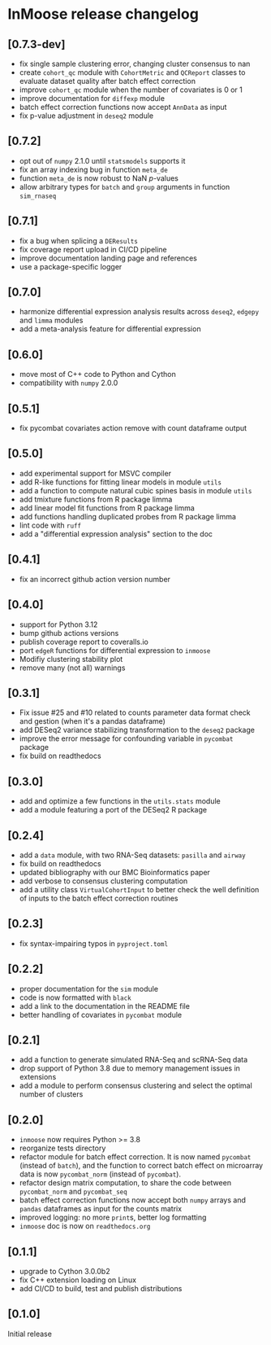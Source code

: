 # InMoose release changelog

## [0.7.3-dev]

- fix single sample clustering error, changing cluster consensus to nan
- create `cohort_qc` module with `CohortMetric` and `QCReport` classes to
  evaluate dataset quality after batch effect correction
- improve `cohort_qc` module when the number of covariates is 0 or 1
- improve documentation for `diffexp` module
- batch effect correction functions now accept `AnnData` as input
- fix p-value adjustment in `deseq2` module

## [0.7.2]

- opt out of `numpy` 2.1.0 until `statsmodels` supports it
- fix an array indexing bug in function `meta_de`
- function `meta_de` is now robust to NaN *p*-values
- allow arbitrary types for `batch` and `group` arguments in function
  `sim_rnaseq`

## [0.7.1]

- fix a bug when splicing a `DEResults`
- fix coverage report upload in CI/CD pipeline
- improve documentation landing page and references
- use a package-specific logger

## [0.7.0]

- harmonize differential expression analysis results across `deseq2`, `edgepy`
  and `limma` modules
- add a meta-analysis feature for differential expression

## [0.6.0]

- move most of C++ code to Python and Cython
- compatibility with `numpy` 2.0.0

## [0.5.1]

- fix pycombat covariates action remove with count dataframe output

## [0.5.0]

- add experimental support for MSVC compiler
- add R-like functions for fitting linear models in module `utils`
- add a function to compute natural cubic spines basis in module `utils`
- add tmixture functions from R package limma
- add linear model fit functions from R package limma
- add functions handling duplicated probes from R package limma
- lint code with `ruff`
- add a "differential expression analysis" section to the doc

## [0.4.1]

- fix an incorrect github action version number

## [0.4.0]

- support for Python 3.12
- bump github actions versions
- publish coverage report to coveralls.io
- port `edgeR` functions for differential expression to `inmoose`
- Modifiy clustering stability plot
- remove many (not all) warnings

## [0.3.1]

- Fix issue #25 and #10 related to counts parameter data format check and gestion (when it's a pandas dataframe)
- add DESeq2 variance stabilizing transformation to the `deseq2` package
- improve the error message for confounding variable in `pycombat` package
- fix build on readthedocs

## [0.3.0]

- add and optimize a few functions in the `utils.stats` module
- add a module featuring a port of the DESeq2 R package

## [0.2.4]

- add a `data` module, with two RNA-Seq datasets: `pasilla` and `airway`
- fix build on readthedocs
- updated bibliography with our BMC Bioinformatics paper
- add verbose to consensus clustering computation
- add a utility class `VirtualCohortInput` to better check the well definition
  of inputs to the batch effect correction routines

## [0.2.3]

- fix syntax-impairing typos in `pyproject.toml`

## [0.2.2]

- proper documentation for the `sim` module
- code is now formatted with `black`
- add a link to the documentation in the README file
- better handling of covariates in `pycombat` module

## [0.2.1]

- add a function to generate simulated RNA-Seq and scRNA-Seq data
- drop support of Python 3.8 due to memory management issues in extensions
- add a module to perform consensus clustering and select the optimal number of
  clusters

## [0.2.0]

- `inmoose` now requires Python >= 3.8
- reorganize tests directory
- refactor module for batch effect correction. It is now named `pycombat`
  (instead of `batch`), and the function to correct batch effect on microarray
  data is now `pycombat_norm` (instead of `pycombat`).
- refactor design matrix computation, to share the code between `pycombat_norm`
  and `pycombat_seq`
- batch effect correction functions now accept both `numpy` arrays and `pandas`
  dataframes as input for the counts matrix
- improved logging: no more `print`s, better log formatting
- `inmoose` doc is now on `readthedocs.org`

## [0.1.1]

- upgrade to Cython 3.0.0b2
- fix C++ extension loading on Linux
- add CI/CD to build, test and publish distributions

## [0.1.0]

Initial release

